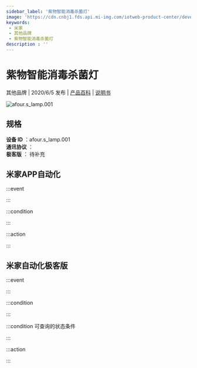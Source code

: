 ```yaml
---
sidebar_label: '紫物智能消毒杀菌灯'
image: 'https://cdn.cnbj1.fds.api.mi-img.com/iotweb-product-center/developer_15891665447072N31sDAa.png?GalaxyAccessKeyId=AKVGLQWBOVIRQ3XLEW&Expires=9223372036854775807&Signature=YoV0PL9PtzFFIkWugH66ZZug+Hw='
keywords: 
 - 米家
 - 其他品牌
 - 紫物智能消毒杀菌灯
description : ''
---
```

# 紫物智能消毒杀菌灯

其他品牌 | 2020/6/5 发布 | [产品百科](https://home.mi.com/webapp/content/baike/product/index.html?model=afour.s_lamp.001/) | [说明书](https://home.mi.com/views/introduction.html?model=afour.s_lamp.001&region=cn)

![afour.s_lamp.001](https://cdn.cnbj1.fds.api.mi-img.com/iotweb-product-center/developer_15891665447072N31sDAa.png?GalaxyAccessKeyId=AKVGLQWBOVIRQ3XLEW&Expires=9223372036854775807&Signature=YoV0PL9PtzFFIkWugH66ZZug+Hw=)

## 规格  
> 
**设备 ID** ：afour.s_lamp.001  
**通讯协议** ：  
**极客版**  ： 待补充 


## 米家APP自动化  

:::event  

:::

:::condition  

:::

:::action   

:::

## 米家自动化极客版  

:::event  

:::

:::condition  

:::

:::condition 可查询的状态条件  

:::

:::action  

:::

        
